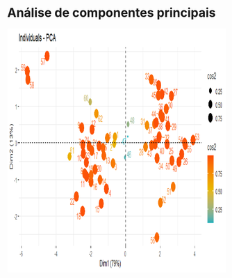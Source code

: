 # Análise de componentes principais  
<img src="https://github.com/mori-mkm/UFSCar/blob/main/multivarida_2/plot_individuals_pca.png?raw=true" width="1000" height="560" align="center"/>

